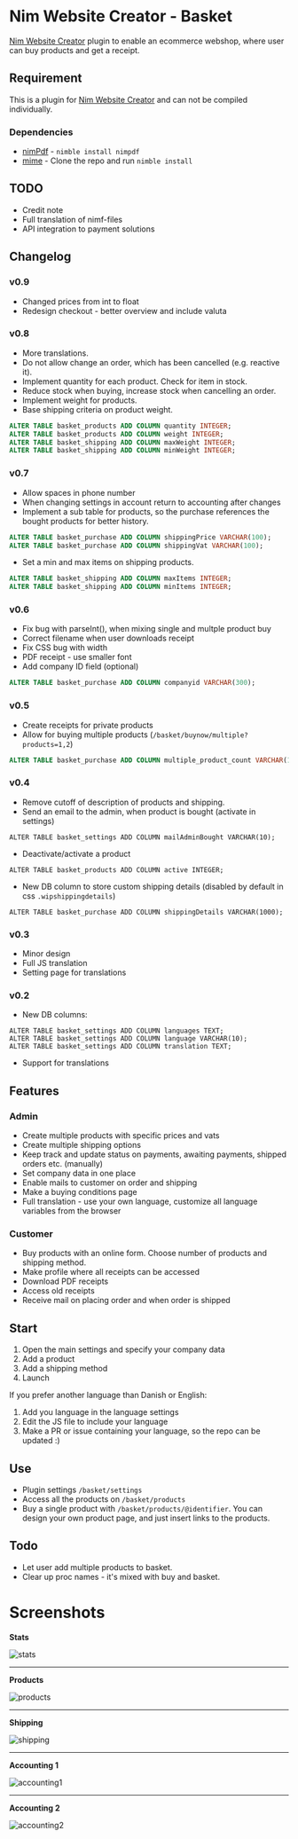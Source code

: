 # Nim Website Creator - Basket
[Nim Website Creator](https://github.com/ThomasTJdev/nim_websitecreator) plugin to enable an ecommerce webshop, where user can buy products and get a receipt.

## Requirement
This is a plugin for [Nim Website Creator](https://github.com/ThomasTJdev/nim_websitecreator) and can not be compiled individually.

### Dependencies

* [nimPdf](https://github.com/jangko/nimpdf) - `nimble install nimpdf`
* [mime](https://github.com/enthus1ast/nimMime) - Clone the repo and run `nimble install`


## TODO
* Credit note
* Full translation of nimf-files
* API integration to payment solutions


## Changelog
### v0.9
* Changed prices from int to float
* Redesign checkout - better overview and include valuta

### v0.8
* More translations.
* Do not allow change an order, which has been cancelled (e.g. reactive it).
* Implement quantity for each product. Check for item in stock.
* Reduce stock when buying, increase stock when cancelling an order.
* Implement weight for products.
* Base shipping criteria on product weight.
```sql
ALTER TABLE basket_products ADD COLUMN quantity INTEGER;
ALTER TABLE basket_products ADD COLUMN weight INTEGER;
ALTER TABLE basket_shipping ADD COLUMN maxWeight INTEGER;
ALTER TABLE basket_shipping ADD COLUMN minWeight INTEGER;
```


### v0.7
* Allow spaces in phone number
* When changing settings in account return to accounting after changes
* Implement a sub table for products, so the purchase references the bought products for better history.
```sql
ALTER TABLE basket_purchase ADD COLUMN shippingPrice VARCHAR(100);
ALTER TABLE basket_purchase ADD COLUMN shippingVat VARCHAR(100);
```
* Set a min and max items on shipping products.
```sql
ALTER TABLE basket_shipping ADD COLUMN maxItems INTEGER;
ALTER TABLE basket_shipping ADD COLUMN minItems INTEGER;
```

### v0.6
* Fix bug with parseInt(), when mixing single and multple product buy
* Correct filename when user downloads receipt
* Fix CSS bug with width
* PDF receipt - use smaller font
* Add company ID field (optional)
```sql
ALTER TABLE basket_purchase ADD COLUMN companyid VARCHAR(300);
```


### v0.5
* Create receipts for private products
* Allow for buying multiple products (`/basket/buynow/multiple?products=1,2`)

```sql
ALTER TABLE basket_purchase ADD COLUMN multiple_product_count VARCHAR(100);
```


### v0.4
* Remove cutoff of description of products and shipping.
* Send an email to the admin, when product is bought (activate in settings)
```
ALTER TABLE basket_settings ADD COLUMN mailAdminBought VARCHAR(10);
```
* Deactivate/activate a product
```
ALTER TABLE basket_products ADD COLUMN active INTEGER;
```
* New DB column to store custom shipping details (disabled by default in css `.wipshippingdetails`)
```
ALTER TABLE basket_purchase ADD COLUMN shippingDetails VARCHAR(1000);
```

### v0.3
* Minor design
* Full JS translation
* Setting page for translations

### v0.2
* New DB columns:
```
ALTER TABLE basket_settings ADD COLUMN languages TEXT;
ALTER TABLE basket_settings ADD COLUMN language VARCHAR(10);
ALTER TABLE basket_settings ADD COLUMN translation TEXT;
```
* Support for translations

## Features

### Admin

* Create multiple products with specific prices and vats
* Create multiple shipping options
* Keep track and update status on payments, awaiting payments, shipped orders etc. (manually)
* Set company data in one place
* Enable mails to customer on order and shipping
* Make a buying conditions page
* Full translation - use your own language, customize all language variables from the browser

### Customer

* Buy products with an online form. Choose number of products and shipping method.
* Make profile where all receipts can be accessed
* Download PDF receipts
* Access old receipts
* Receive mail on placing order and when order is shipped

## Start

1) Open the main settings and specify your company data
2) Add a product
3) Add a shipping method
4) Launch

If you prefer another language than Danish or English:
1) Add you language in the language settings
2) Edit the JS file to include your language
3) Make a PR or issue containing your language, so the repo can be updated :)

## Use

* Plugin settings `/basket/settings`
* Access all the products on `/basket/products`
* Buy a single product with `/basket/products/@identifier`. You can design your own product page, and just insert links to the products.

## Todo

* Let user add multiple products to basket.
* Clear up proc names - it's mixed with buy and basket.

# Screenshots

**Stats**

![stats](screenshots/stats.png)

___

**Products**

![products](screenshots/products.png)

___

**Shipping**

![shipping](screenshots/shipping.png)

___

**Accounting 1**

![accounting1](screenshots/accounting1.png)

___

**Accounting 2**

![accounting2](screenshots/accounting2.png)